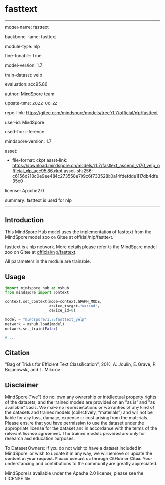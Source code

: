 # fasttext

---

model-name: fasttext

backbone-name: fasttext

module-type: nlp

fine-tunable: True

model-version: 1.7

train-dataset: yelp

evaluation: acc95.86

author: MindSpore team

update-time: 2022-06-22

repo-link: <https://gitee.com/mindspore/models/tree/r1.7/official/nlp/fasttext>

user-id: MindSpore

used-for: inference

mindspore-version: 1.7

asset:

-
    file-format: ckpt
    asset-link: <https://download.mindspore.cn/models/r1.7/fasttext_ascend_v170_yelp_official_nlp_acc95.86.ckpt>
    asset-sha256: c6156d218c0e9ee484c273558e709c6f733528b0a14fdefdde1117db4dfe35c0

license: Apache2.0

summary: fasttext is used for nlp

---

## Introduction

This MindSpore Hub model uses the implementation of fasttext from the MindSpore model zoo on Gitee at official/nlp/fasttext.

fasttext is a nlp network. More details please refer to the MindSpore model zoo on Gitee at [official/nlp/fasttext](https://gitee.com/mindspore/models/blob/r1.7/official/nlp/fasttext/README.md).

All parameters in the module are trainable.

## Usage

```python
import mindspore_hub as mshub
from mindspore import context

context.set_context(mode=context.GRAPH_MODE,
                    device_target="Ascend",
                    device_id=0)

model = "mindspore/1.7/fasttext_yelp"
network = mshub.load(model)
network.set_train(False)

# ...
```

## Citation

"Bag of Tricks for Efficient Text Classification", 2016, A. Joulin, E. Grave, P. Bojanowski, and T. Mikolov

## Disclaimer

MindSpore ("we") do not own any ownership or intellectual property rights of the datasets, and the trained models are provided on an "as is" and "as available" basis. We make no representations or warranties of any kind of the datasets and trained models (collectively, “materials”) and will not be liable for any loss, damage, expense or cost arising from the materials. Please ensure that you have permission to use the dataset under the appropriate license for the dataset and in accordance with the terms of the relevant license agreement. The trained models provided are only for research and education purposes.

To Dataset Owners: If you do not wish to have a dataset included in MindSpore, or wish to update it in any way, we will remove or update the content at your request. Please contact us through GitHub or Gitee. Your understanding and contributions to the community are greatly appreciated.

MindSpore is available under the Apache 2.0 license, please see the LICENSE file.
